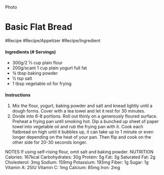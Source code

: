 Photo

# Basic Flat Bread

#Recipe 
#Recipe/Appetizer #Recipe/Ingredient 

#### Ingredients (# Servings)
- 300g/2 ⅓ cup plain flour
- 200g/scant 1 cup plain yogurt full fat
- ¾ tbsp baking powder
- ½ tsp salt
- 1 tbsp vegetable oil for frying


#### Instructions
1. Mix the flour, yogurt, baking powder and salt and knead lightly until a dough forms. Cover with a tea towel and let it rest for 30 minutes.
2. Divide into 6-8 portions. Roll out thinly on a generously floured surface. Preheat a frying pan until smoking hot. Dip a bunched up sheet of paper towel into vegetable oil and rub the frying pan with it. Cook each flatbread on high until it bubbles up, it can take up to 1 minute or even longer depending on the heat of your pan. Then flip and cook on the other side for 20-30 seconds longer.

NOTES
If using self-rising flour, omit salt and baking powder. 
NUTRITION
Calories: 167kcal
Carbohydrates: 30g
Protein: 5g
Fat: 3g
Saturated Fat: 2g
Cholesterol: 3mg
Sodium: 159mg
Potassium: 193mg
Fiber: 1g
Sugar: 1g
Vitamin A: 25IU
Vitamin C: 1mg
Calcium: 85mg
Iron: 2mg
